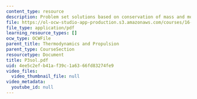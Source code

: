 ```yaml
---
content_type: resource
description: Problem set solutions based on conservation of mass and momentum.
file: https://ol-ocw-studio-app-production.s3.amazonaws.com/courses/16-01-unified-engineering-i-ii-iii-iv-fall-2005-spring-2006/4ee5c2efb41af39c1a6366fd83274fe9_P3sol.pdf
file_type: application/pdf
learning_resource_types: []
ocw_type: OCWFile
parent_title: Thermodynamics and Propulsion
parent_type: CourseSection
resourcetype: Document
title: P3sol.pdf
uid: 4ee5c2ef-b41a-f39c-1a63-66fd83274fe9
video_files:
  video_thumbnail_file: null
video_metadata:
  youtube_id: null
---
```

